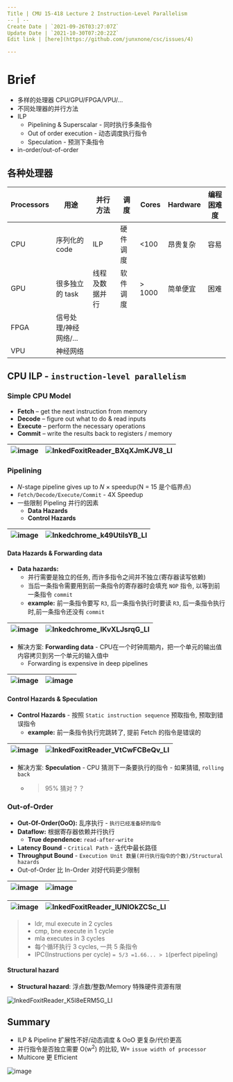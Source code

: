 ```yaml
---
Title | CMU 15-418 Lecture 2 Instruction-Level Parallelism
-- | --
Create Date | `2021-09-26T03:27:07Z`
Update Date | `2021-10-30T07:20:22Z`
Edit link | [here](https://github.com/junxnone/csc/issues/4)

---
```

# Brief
- 多样的处理器 CPU/GPU/FPGA/VPU/...
- 不同处理器的并行方法
- ILP
  - Pipelining & Superscalar - 同时执行多条指令
  - Out of order execution - 动态调度执行指令
  - Speculation - 预测下条指令
- in-order/out-of-order


## 各种处理器

Processors | 用途 | 并行方法 | 调度 | Cores | Hardware | 编程困难度
-- | -- | -- | -- | -- | -- | --
CPU | 序列化的 code | ILP | 硬件调度 | <100 | 昂贵复杂 | 容易
GPU | 很多独立的 task | 线程及数据并行| 软件调度 | > 1000 | 简单便宜 | 困难
FPGA | 信号处理/神经网络/... 
VPU | 神经网络


## CPU ILP - `instruction-level parallelism`

### Simple CPU Model

- **Fetch** – get the next instruction from memory
- **Decode** – figure out what to do & read inputs
- **Execute** – perform the necessary operations
- **Commit** – write the results back to registers / memory

![image](https://user-images.githubusercontent.com/2216970/139521653-abbc0bdb-5d4e-4b6e-8f18-680103b26877.png) |  ![InkedFoxitReader_BXqXJmKJV8_LI](https://user-images.githubusercontent.com/2216970/134797100-9067690d-c506-4d52-a52b-1b2a8e996499.jpg)
-- | --

### **Pipelining**
- 𝑁-stage pipeline gives up to 𝑁 × speedup(N = 15 是个临界点)
- `Fetch/Decode/Execute/Commit` - 4X Speedup
- 一些限制 Pipeling 并行的因素 
  - **Data Hazards**
  - **Control Hazards**


![image](https://user-images.githubusercontent.com/2216970/139521736-2fa7e099-9653-4f7c-82fd-40ea97ce62f9.png) | ![Inkedchrome_k49UtilsYB_LI](https://user-images.githubusercontent.com/2216970/134641857-12563821-6c02-4628-986e-d656c8f76b82.jpg) 
-- | --

#### Data Hazards & Forwarding data
- **Data hazards:** 
  - 并行需要是独立的任务, 而许多指令之间并不独立(寄存器读写依赖)
  - 当后一条指令需要用到前一条指令的寄存器时会填充 `NOP` 指令, 以等到前一条指令 `commit` 
  - **example:** 前一条指令要写 `R3`, 后一条指令执行时要读 `R3`, 后一条指令执行时,前一条指令还没有 `commit`

![image](https://user-images.githubusercontent.com/2216970/139521888-154069d7-a378-4e5a-821c-632ff910dc2f.png) | ![Inkedchrome_lKvXLJsrqG_LI](https://user-images.githubusercontent.com/2216970/134646854-ac0014f9-d3e9-4263-a6a2-a0c652f192b3.jpg)
-- | --

- 解决方案: **Forwarding data** - CPU在一个时钟周期内，把一个单元的输出值内容拷贝到另一个单元的输入值中
  - Forwarding is expensive in deep pipelines

![image](https://user-images.githubusercontent.com/2216970/139522099-a4c262e8-e8f1-47d4-a01a-0c5f46cc2787.png) | ![image](https://user-images.githubusercontent.com/2216970/139522125-b8429f53-0b3d-4d6f-9c32-f7c5c5220e3c.png)
-- | --



#### Control Hazards & Speculation
- **Control Hazards** - 按照 `Static instruction sequence` 预取指令, 预取到错误指令
  - **example:** 前一条指令执行完跳转了, 提前 Fetch 的指令是错误的

![image](https://user-images.githubusercontent.com/2216970/139522325-cde49165-b2b9-4955-881a-e614a3004e03.png) | ![InkedFoxitReader_VtCwFCBeQv_LI](https://user-images.githubusercontent.com/2216970/134799251-a9966841-0923-4adf-a5e7-5cfa216cd237.jpg)
-- | --

- 解决方案:  **Speculation** - CPU 猜测下一条要执行的指令 - 如果猜错, `rolling back`
  - > 95% 猜对？？


### Out-of-Order
- **Out-Of-Order(OoO):** 乱序执行 - `执行已经准备好的指令`
- **Dataflow:** 根据寄存器依赖并行执行
  - **True dependence:** `read-after-write`
- **Latency Bound** - `Critical Path` - 迭代中最长路径
- **Throughput Bound** - `Execution Unit 数量(并行执行指令的个数)/Structural hazards`
- Out-of-Order 比 In-Order 对好代码更少限制


![image](https://user-images.githubusercontent.com/2216970/135019570-42f01b5a-b3e9-4319-85ac-6a8848183d60.png) | ![image](https://user-images.githubusercontent.com/2216970/139523505-63a801e0-bf3d-473a-948e-94dc75a588bf.png)
-- | --

![image](https://user-images.githubusercontent.com/2216970/135018839-ab2c87e6-3183-435d-ae35-b14d0926b037.png) | ![InkedFoxitReader_lUNIOkZCSc_LI](https://user-images.githubusercontent.com/2216970/135020663-6b36341d-bc37-4710-ae94-2a324e7605b5.jpg)
-- | --

> - ldr, mul execute in 2 cycles
> - cmp, bne execute in 1 cycle
> - mla executes in 3 cycles
> - 每个循环执行 3 cycles, 一共 5 条指令 
> - IPC(Instructions per cycle) `= 5/3 =1.66... > 1`(perfect pipeling)


#### Structural hazard
- **Structural hazard**: 浮点数/整数/Memory 特殊硬件资源有限

![InkedFoxitReader_K5l8eERM5G_LI](https://user-images.githubusercontent.com/2216970/135027900-51413562-821e-4735-83a7-a62ad350430b.jpg) 



## Summary

- ILP & Pipeline 扩展性不好/动态调度 & OoO 更复杂/代价更高
- 并行指令是否独立需要 O(w<sup>2</sup>) 的比较,  W= `issue width of processor`
- Multicore 更 Efficient

![image](https://user-images.githubusercontent.com/2216970/139524023-a1d0aa75-dbbb-45f8-84c6-ac9b12a5c62a.png)




